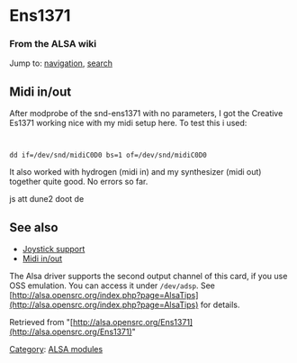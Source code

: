 Ens1371
=======

### From the ALSA wiki

Jump to: [navigation](#mw-head), [search](#p-search)

Midi in/out
-----------

After modprobe of the snd-ens1371 with no parameters, I got the Creative
Es1371 working nice with my midi setup here. To test this i used:

` `

    dd if=/dev/snd/midiC0D0 bs=1 of=/dev/snd/midiC0D0

It also worked with hydrogen (midi in) and my synthesizer (midi out)
together quite good. No errors so far.

js att dune2 doot de

See also
--------

-   [Joystick support](/Joystick_support "Joystick support")
-   [Midi in/out](/Midi_in/out "Midi in/out")

The Alsa driver supports the second output channel of this card, if you
use OSS emulation. You can access it under `/dev/adsp`. See
[http://alsa.opensrc.org/index.php?page=AlsaTips](http://alsa.opensrc.org/index.php?page=AlsaTips)
for details.

Retrieved from
"[http://alsa.opensrc.org/Ens1371](http://alsa.opensrc.org/Ens1371)"

[Category](/Special:Categories "Special:Categories"): [ALSA
modules](/Category:ALSA_modules "Category:ALSA modules")

